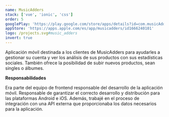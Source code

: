 ```yaml
---
name: MusicAdders
stack: ['vue', 'ionic', 'css']
order: 5
googlePlay: 'https://play.google.com/store/apps/details?id=com.musicAdders'
appStore: 'https://apps.apple.com/es/app/musicadders/id1666240101'
logo: /projects.svg#music_adders
invert: true
---
```


Aplicación móvil destinada a los clientes de MusicAdders para ayudarles a gestionar
su cuenta y ver los análisis de sus productos con sus estadísticas sociales. También
ofrece la posibilidad de subir nuevos productos, sean singles o álbumes.

<b>Responsabilidades</b>

Era parte del equipo de frontend responsable del desarrollo de la aplicación móvil.
Responsable de garantizar el correcto desarrollo y distribución para las plataformas
Android e iOS. Además, trabajé en el proceso de integración con una API externa que
proporcionaba los datos necesarios para la aplicación.
